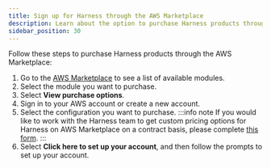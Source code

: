 ```yaml
---
title: Sign up for Harness through the AWS Marketplace
description: Learn about the option to purchase Harness products through the AWS Marketplace.
sidebar_position: 30
---
```


Follow these steps to purchase Harness products through the AWS Marketplace:

1. Go to the [AWS Marketplace](https://aws.amazon.com/marketplace/seller-profile?id=cddecd76-14a6-4b48-98a4-c747994c0cf4) to see a list of available modules.
2. Select the module you want to purchase.
3. Select **View purchase options**.
4. Sign in to your AWS account or create a new account. 
5. Select the configuration you want to purchase.
    :::info note
    If you would like to work with the Harness team to get custom pricing options for Harness on AWS Marketplace on a contract basis, please complete [this form](https://www.harness.io/contact-sales/get-pricing).
    :::
6. Select **Click here to set up your account**, and then follow the prompts to set up your account. 

